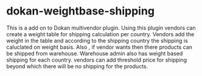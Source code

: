 # dokan-weightbase-shipping
This is a add on to Dokan multivendor plugin. Using this plugin vendors can create a weight table for shipping calculation per country. Vendors add the weight in the table and according to the shipping country the shipping is caluclated on weight basis. Also , if vendor wants then there products can be shipped from warehouse. Warehouse admin also has weight based shipping for each country. vendors can add threshold price for shipping beyond which there will be no shipping for the products.
